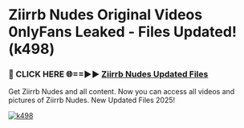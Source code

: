 # Ziirrb Nudes Original Videos 0nlyFans Leaked - Files Updated! (k498)

<h3>🔴 CLICK HERE 🌐==►► <a href="https://tinyurl.com/y5r63du9" rel="nofollow">Ziirrb Nudes Updated Files</a></h3>

Get Ziirrb Nudes and all content. Now you can access all videos and pictures of Ziirrb Nudes. New Updated Files 2025!

[![k498](https://i.imgur.com/UVo9nyh.gif)](https://tinyurl.com/y5r63du9)